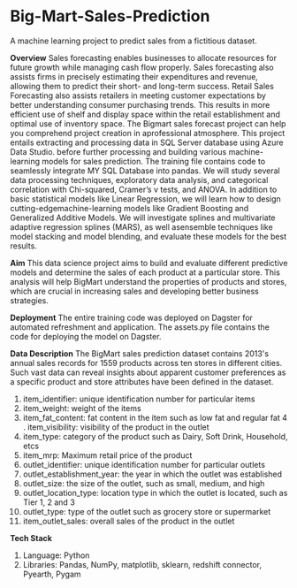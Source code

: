 # Big-Mart-Sales-Prediction
A machine learning project to predict sales from a fictitious dataset.

**Overview**
Sales forecasting enables businesses to allocate resources for future growth while managing cash flow properly. Sales forecasting also assists firms in precisely estimating their expenditures and revenue, allowing them to predict their short- and long-term success. Retail Sales Forecasting also assists retailers in meeting customer expectations by better understanding consumer purchasing trends. This results in more
efficient use of shelf and display space within the retail establishment and optimal use of inventory space. The Bigmart sales forecast project can help you comprehend project creation in aprofessional atmosphere. This project entails extracting and processing data in SQL Server database using Azure Data Studio. before further processing and building various machine-learning models for sales prediction. The training file contains code to seamlessly integrate MY SQL Database into pandas. We will study several data processing techniques, exploratory data analysis, and
categorical correlation with Chi-squared, Cramer’s v tests, and ANOVA. In addition to basic statistical models like Linear Regression, we will learn how to design cutting-edgemachine-learning models like Gradient Boosting and Generalized Additive Models. We will investigate splines and multivariate adaptive regression splines (MARS), as well asensemble techniques like model stacking and model blending, and evaluate these models for the best results.

**Aim**
This data science project aims to build and evaluate different predictive models and determine the sales of each product at a particular store. This analysis will help BigMart understand the properties of products and stores, which are crucial in increasing sales and developing better business strategies.

**Deployment**
The entire training code was deployed on Dagster for automated refreshment and application. The assets.py file contains the code for deploying the model on Dagster.

**Data Description**
The BigMart sales prediction dataset contains 2013's annual sales records for 1559 products across ten stores in different cities. Such vast data can reveal insights about apparent customer preferences as a specific product and store attributes have been
defined in the dataset.
  1. item_identifier: unique identification number for particular items
  2. item_weight: weight of the items
  3. item_fat_content: fat content in the item such as low fat and regular fat
  4 . item_visibility: visibility of the product in the outlet
  5. item_type: category of the product such as Dairy, Soft Drink, Household, etcs
  6. item_mrp: Maximum retail price of the product
  7. outlet_identifier: unique identification number for particular outlets
  8. outlet_establishment_year: the year in which the outlet was established
  9. outlet_size: the size of the outlet, such as small, medium, and high
  10. outlet_location_type: location type in which the outlet is located, such as Tier 1, 2 and 3
  11. outlet_type: type of the outlet such as grocery store or supermarket
  12. item_outlet_sales: overall sales of the product in the outlet

**Tech Stack**
1. Language: Python
2. Libraries: Pandas, NumPy, matplotlib, sklearn, redshift connector, Pyearth, Pygam

